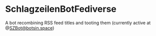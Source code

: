 # SchlagzeilenBotFediverse
A bot recombining RSS feed titles and tooting them (currently active at @SZBot@botsin.space)
